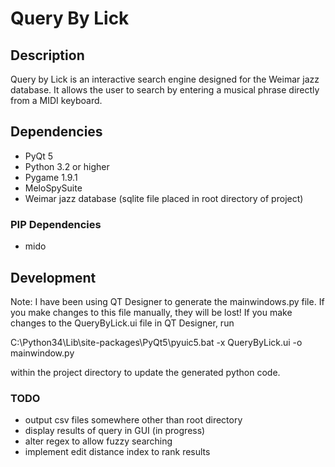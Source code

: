 Query By Lick
=============

Description
-----------

Query by Lick is an interactive search engine designed for the Weimar jazz database. It allows the user to search by
entering a musical phrase directly from a MIDI keyboard.

Dependencies
------------

* PyQt 5
* Python 3.2 or higher
* Pygame 1.9.1
* MeloSpySuite
* Weimar jazz database (sqlite file placed in root directory of project)

### PIP Dependencies
* mido


Development
-----------

Note: I have been using QT Designer to generate the mainwindows.py file. If you make changes to this file manually, they will
be lost! If you make changes to the QueryByLick.ui file in QT Designer, run

C:\Python34\Lib\site-packages\PyQt5\pyuic5.bat -x QueryByLick.ui -o mainwindow.py

within the project directory to update the generated python code.

### TODO

* output csv files somewhere other than root directory
* display results of query in GUI (in progress)
* alter regex to allow fuzzy searching
* implement edit distance index to rank results


